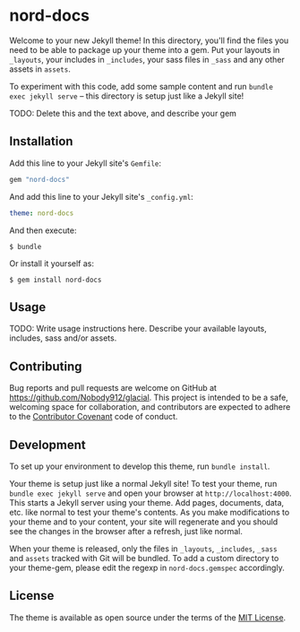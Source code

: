 # nord-docs

Welcome to your new Jekyll theme! In this directory, you'll find the files you need to be able to package up your theme into a gem. Put your layouts in `_layouts`, your includes in `_includes`, your sass files in `_sass` and any other assets in `assets`.

To experiment with this code, add some sample content and run `bundle exec jekyll serve` – this directory is setup just like a Jekyll site!

TODO: Delete this and the text above, and describe your gem


## Installation

Add this line to your Jekyll site's `Gemfile`:

```ruby
gem "nord-docs"
```

And add this line to your Jekyll site's `_config.yml`:

```yaml
theme: nord-docs
```

And then execute:

    $ bundle

Or install it yourself as:

    $ gem install nord-docs

## Usage

TODO: Write usage instructions here. Describe your available layouts, includes, sass and/or assets.

## Contributing

Bug reports and pull requests are welcome on GitHub at https://github.com/Nobody912/glacial. This project is intended to be a safe, welcoming space for collaboration, and contributors are expected to adhere to the [Contributor Covenant](http://contributor-covenant.org) code of conduct.

## Development

To set up your environment to develop this theme, run `bundle install`.

Your theme is setup just like a normal Jekyll site! To test your theme, run `bundle exec jekyll serve` and open your browser at `http://localhost:4000`. This starts a Jekyll server using your theme. Add pages, documents, data, etc. like normal to test your theme's contents. As you make modifications to your theme and to your content, your site will regenerate and you should see the changes in the browser after a refresh, just like normal.

When your theme is released, only the files in `_layouts`, `_includes`, `_sass` and `assets` tracked with Git will be bundled.
To add a custom directory to your theme-gem, please edit the regexp in `nord-docs.gemspec` accordingly.

## License

The theme is available as open source under the terms of the [MIT License](https://opensource.org/licenses/MIT).

